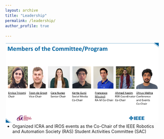 ```yaml
---
layout: archive
title: "Leadership"
permalink: /leadership/
author_profile: true

---
```


<div class="image-container" style="text-align: center;">
  <img src="/images/ras.png" alt="IEEE Robotics and Automation Society (RAS) Student Activities Committee (SAC) Conference Co-Chair" style="max-width: 500px;">
  <ul style="list-style-type: disc; text-align: left; margin: 0 auto; display: inline-block;">
    <li>Organized ICRA and IROS events as the Co-Chair of the IEEE Robotics and Automation Society (RAS) Student Activities Committee (SAC)</li>
  </ul>
 </div>

 